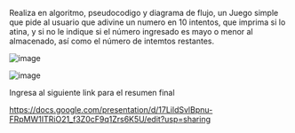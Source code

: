 Realiza en algoritmo, pseudocodigo y diagrama de flujo, un Juego simple que pide al usuario que adivine un numero en 10 intentos, que imprima si lo atina, y si no le indique si el número ingresado es mayo o menor al almacenado, así como el número de intemtos restantes.

![image](https://user-images.githubusercontent.com/101481188/161402856-579eb518-584f-4781-acbe-82d69b79c3ad.png)

![image](https://user-images.githubusercontent.com/101481188/161402866-e1dfb476-9ffe-4e4c-b549-b2da80814877.png)




Ingresa al siguiente link para el resumen final

https://docs.google.com/presentation/d/17LildSvlBpnu-FRpMW1ITRiO21_f3Z0cF9q1Zrs6K5U/edit?usp=sharing
